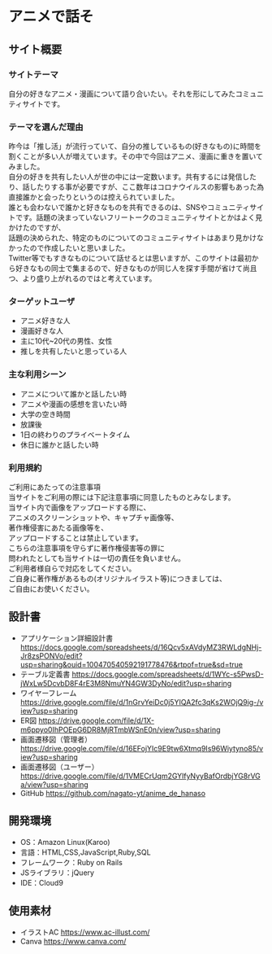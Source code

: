 # アニメで話そ

## サイト概要
### サイトテーマ
自分の好きなアニメ・漫画について語り合いたい。それを形にしてみたコミュニティサイトです。

### テーマを選んだ理由
昨今は「推し活」が流行っていて、自分の推しているもの(好きなもの)に時間を割くことが多い人が増えています。その中で今回はアニメ、漫画に重きを置いてみました。
</br>自分の好きを共有したい人が世の中には一定数います。共有するには発信したり、話したりする事が必要ですが、ここ数年はコロナウイルスの影響もあった為直接誰かと会ったりというのは控えられていました。
</br>誰とも会わないで誰かと好きなものを共有できるのは、SNSやコミュニティサイトです。話題の決まっていないフリートークのコミュニティサイトとかはよく見かけたのですが、
</br>話題の決められた、特定のものについてのコミュニティサイトはあまり見かけなかったので作成したいと思いました。
</br>Twitter等でもすきなものについて話せるとは思いますが、このサイトは最初から好きなもの同士で集まるので、好きなものが同じ人を探す手間が省けて尚且つ、より盛り上がれるのではと考えています。

### ターゲットユーザ
- アニメ好きな人
- 漫画好きな人
- 主に10代~20代の男性、女性
- 推しを共有したいと思っている人

### 主な利用シーン
- アニメについて誰かと話したい時
- アニメや漫画の感想を言いたい時
- 大学の空き時間
- 放課後
- 1日の終わりのプライベートタイム
- 休日に誰かと話したい時

### 利用規約
ご利用にあたっての注意事項</br>
当サイトをご利用の際には下記注意事項に同意したものとみなします。</br>
当サイト内で画像をアップロードする際に、</br>
アニメのスクリーンショットや、キャプチャ画像等、</br>
著作権侵害にあたる画像等を、</br>
アップロードすることは禁止しています。</br>
こちらの注意事項を守らずに著作権侵害等の罪に</br>
問われたとしても当サイトは一切の責任を負いません。</br>
ご利用者様自らで対応をしてください。</br>
ご自身に著作権があるもの(オリジナルイラスト等)につきましては、</br>
ご自由にお使いください。


## 設計書
- アプリケーション詳細設計書 https://docs.google.com/spreadsheets/d/16Qcv5xAVdyMZ3RWLdgNHj-Jr8zsPONVo/edit?usp=sharing&ouid=100470540592191778476&rtpof=true&sd=true
- テーブル定義書 https://docs.google.com/spreadsheets/d/1WYc-s5PwsD-jWxLw5DcvbD8F4rE3M8NmuYN4GW3DyNo/edit?usp=sharing
- ワイヤーフレーム https://drive.google.com/file/d/1nGrvYeiDc0j5YIQA2fc3qKs2WOjQ9ig-/view?usp=sharing
- ER図 https://drive.google.com/file/d/1X-m6ppyo0IhPOEpG6DR8MjRTmbWSnE0n/view?usp=sharing
- 画面遷移図（管理者） https://drive.google.com/file/d/16EFojYIc9E9tw6Xtmq9Is96Wiytyno85/view?usp=sharing
- 画面遷移図（ユーザー） https://drive.google.com/file/d/1VMECrUqm2GYlfyNyyBafOrdbjYG8rVGa/view?usp=sharing
- GitHub https://github.com/nagato-yt/anime_de_hanaso

## 開発環境
- OS：Amazon Linux(Karoo)
- 言語：HTML,CSS,JavaScript,Ruby,SQL
- フレームワーク：Ruby on Rails
- JSライブラリ：jQuery
- IDE：Cloud9

## 使用素材
- イラストAC https://www.ac-illust.com/
- Canva https://www.canva.com/
